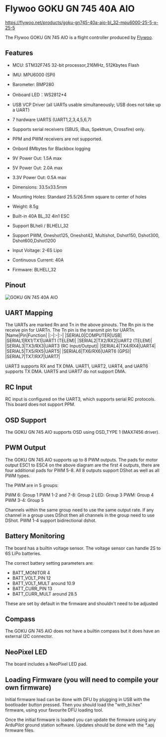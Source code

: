# Flywoo GOKU GN 745 40A AIO

https://flywoo.net/products/goku-gn745-40a-aio-bl_32-mpu6000-25-5-x-25-5

The Flywoo GOKU GN 745 AIO is a flight controller produced by [Flywoo](https://flywoo.net/).

## Features

- MCU: STM32F745 32-bit processor,216MHz, 512Kbytes Flash
- IMU: MPU6000 (SPI)
- Barometer: BMP280
- Onboard LED：WS2812*4
- USB VCP Driver (all UARTs usable simultaneously; USB does not take up a UART)
- 7 hardware UARTS (UART1,2,3,4,5,6,7)
- Supports serial receivers (SBUS, iBus, Spektrum, Crossfire) only.
- PPM and PWM receivers are not supported.
- Onbord 8Mbytes for Blackbox logging
- 9V Power Out: 1.5A max
- 5V Power Out: 2.0A max
- 3.3V Power Out: 0.5A max
- Dimensions: 33.5x33.5mm
- Mounting Holes: Standard 25.5/26.5mm square to center of holes 
- Weight: 8.5g

- Built-in 40A BL_32 4in1 ESC
- Support BLheli / BLHELI_32
- Support PWM, Oneshot125, Oneshot42, Multishot, Dshot150, Dshot300, Dshot600,Dshot1200
- Input Voltage: 2-6S Lipo
- Continuous Current: 40A
- Firmware: BLHELI_32

## Pinout

![GOKU GN 745 40A AIO](GOKUGN745AIO_Pinout.png "GOKU GN 745 40A AIO")

## UART Mapping

The UARTs are marked Rn and Tn in the above pinouts. The Rn pin is the
receive pin for UARTn. The Tn pin is the transmit pin for UARTn.
|Name|Pin|Function|
|:-|:-|:-|
|SERIAL0|COMPUTER|USB|
|SERIAL1|RX1/TX1|UART1 (TELEM)|
|SERIAL2|TX2/RX2|UART2 (TELEM)|
|SERIAL3|TX3/RX3|UART3 (RC Input/Output)|
|SERIAL4|TX4/RX4|UART4|
|SERIAL5|TX5/RX5|UART5|
|SERIAL6|TX6/RX6|UART6 (GPS)|
|SERIAL7|TX7/RX7|UART7|

UART3 supports RX and TX DMA. UART1, UART2, UART4, and UART6 supports TX DMA. UART5 and UART7 do not support DMA.

## RC Input
 
RC input is configured on the UART3, which supports serial RC protocols. This board does not support PPM.
  
## OSD Support

The GOKU GN 745 AIO supports OSD using OSD_TYPE 1 (MAX7456 driver).

## PWM Output

The GOKU GN 745 AIO supports up to 8 PWM outputs. The pads for motor output ESC1 to ESC4 on the above diagram are the first 4 outputs, there are four additional pads for PWM 5-8. All 8 outputs support DShot as well as all PWM types.

The PWM are in 5 groups:

PWM 6: Group 1
PWM 1-2 and 7-8: Group 2
LED: Group 3
PWM: Group 4
PWM 3-4: Group 5


Channels within the same group need to use the same output rate. If
any channel in a group uses DShot then all channels in the group need
to use DShot. PWM 1-4 support bidirectional dshot.

## Battery Monitoring

The board has a builtin voltage sensor. The voltage sensor can handle 2S to 6S
LiPo batteries.

The correct battery setting parameters are:

 - BATT_MONITOR 4
 - BATT_VOLT_PIN 12
 - BATT_VOLT_MULT around 10.9
 - BATT_CURR_PIN 13
 - BATT_CURR_MULT around 28.5

These are set by default in the firmware and shouldn't need to be adjusted

## Compass

The GOKU GN 745 AIO does not have a builtin compass but it does have an external I2C connector.

## NeoPixel LED

The board includes a NeoPixel LED pad.

## Loading Firmware (you will need to compile your own firmware)

Initial firmware load can be done with DFU by plugging in USB with the
bootloader button pressed. Then you should load the "with_bl.hex"
firmware, using your favourite DFU loading tool.

Once the initial firmware is loaded you can update the firmware using
any ArduPilot ground station software. Updates should be done with the
*.apj firmware files.
